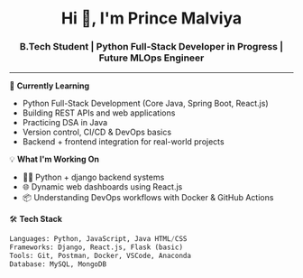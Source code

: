 <h1 align="center">Hi 👋, I'm Prince Malviya</h1>
<h3 align="center">B.Tech Student | Python Full-Stack Developer in Progress | Future MLOps Engineer </h3>

---

🌱 **Currently Learning**  
- Python Full-Stack Development (Core Java, Spring Boot, React.js)  
- Building REST APIs and web applications
- Practicing DSA in Java
- Version control, CI/CD & DevOps basics  
- Backend + frontend integration for real-world projects  

💡 **What I'm Working On**  
- 🧑‍💻 Python + django backend systems  
- 🌐 Dynamic web dashboards using React.js  
- 📦 Understanding DevOps workflows with Docker & GitHub Actions  

🛠 **Tech Stack**  
```Python
Languages: Python, JavaScript, Java HTML/CSS
Frameworks: Django, React.js, Flask (basic)
Tools: Git, Postman, Docker, VSCode, Anaconda
Database: MySQL, MongoDB
